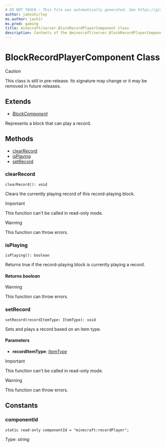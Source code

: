 ```yaml
---
# DO NOT TOUCH — This file was automatically generated. See https://github.com/mojang/minecraftapidocsgenerator to modify descriptions, examples, etc.
author: jakeshirley
ms.author: jashir
ms.prod: gaming
title: minecraft/server.BlockRecordPlayerComponent Class
description: Contents of the @minecraft/server.BlockRecordPlayerComponent class.
---
```

# BlockRecordPlayerComponent Class

> [!CAUTION]
> This class is still in pre-release.  Its signature may change or it may be removed in future releases.

## Extends
- [*BlockComponent*](BlockComponent.md)

Represents a block that can play a record.

## Methods
- [clearRecord](#clearrecord)
- [isPlaying](#isplaying)
- [setRecord](#setrecord)

### **clearRecord**
`
clearRecord(): void
`

Clears the currently playing record of this record-playing block.

> [!IMPORTANT]
> This function can't be called in read-only mode.

> [!WARNING]
> This function can throw errors.

### **isPlaying**
`
isPlaying(): boolean
`

Returns true if the record-playing block is currently playing a record.

#### **Returns** *boolean*

> [!WARNING]
> This function can throw errors.

### **setRecord**
`
setRecord(recordItemType: ItemType): void
`

Sets and plays a record based on an item type.

#### **Parameters**
- **recordItemType**: [*ItemType*](ItemType.md)

> [!IMPORTANT]
> This function can't be called in read-only mode.

> [!WARNING]
> This function can throw errors.

## Constants

### **componentId**
`static read-only componentId = "minecraft:recordPlayer";`

Type: *string*
